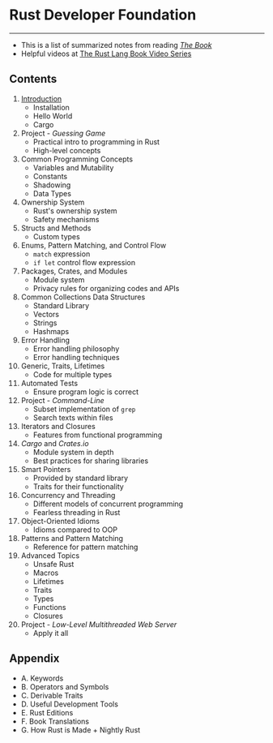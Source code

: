 # Rust Developer Foundation

---

- This is a list of summarized notes from reading [*The Book*](https://doc.rust-lang.org/book)
- Helpful videos at [The Rust Lang Book Video Series](https://www.youtube.com/playlist?list=PLai5B987bZ9CoVR-QEIN9foz4QCJ0H2Y8)

## Contents

1. [Introduction](./01.Introduction/)
   - Installation
   - Hello World
   - Cargo
2. Project - *Guessing Game*
   - Practical intro to programming in Rust
   - High-level concepts
3. Common Programming Concepts
   - Variables and Mutability
   - Constants
   - Shadowing
   - Data Types
4. Ownership System
   - Rust's ownership system
   - Safety mechanisms
5. Structs and Methods
   - Custom types
6. Enums, Pattern Matching, and Control Flow
   - `match` expression
   - `if let` control flow expression
7. Packages, Crates, and Modules
   - Module system
   - Privacy rules for organizing codes and APIs
8. Common Collections Data Structures
   - Standard Library
   - Vectors
   - Strings
   - Hashmaps
9. Error Handling
    - Error handling philosophy
    - Error handling techniques
10. Generic, Traits, Lifetimes
    - Code for multiple types
11. Automated Tests
    - Ensure program logic is correct
12. Project - *Command-Line*
    - Subset implementation of `grep`
    - Search texts within files
13. Iterators and Closures
    - Features from functional programming
14. *Cargo* and *Crates.io*
    - Module system in depth
    - Best practices for sharing libraries
15. Smart Pointers
    - Provided by standard library
    - Traits for their functionality
16. Concurrency and Threading
    - Different models of concurrent programming
    - Fearless threading in Rust
17. Object-Oriented Idioms
    - Idioms compared to OOP
18. Patterns and Pattern Matching
    - Reference for pattern matching
19. Advanced Topics
    - Unsafe Rust
    - Macros
    - Lifetimes
    - Traits
    - Types
    - Functions
    - Closures
20. Project - *Low-Level Multithreaded Web Server*
    - Apply it all

## Appendix

- A. Keywords
- B. Operators and Symbols
- C. Derivable Traits
- D. Useful Development Tools
- E. Rust Editions
- F. Book Translations
- G. How Rust is Made + Nightly Rust
